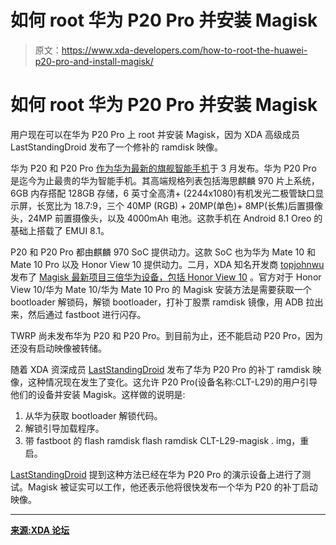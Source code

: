 # 如何 root 华为 P20 Pro 并安装 Magisk

> 原文：<https://www.xda-developers.com/how-to-root-the-huawei-p20-pro-and-install-magisk/>

# 如何 root 华为 P20 Pro 并安装 Magisk

用户现在可以在华为 P20 Pro 上 root 并安装 Magisk，因为 XDA 高级成员 LastStandingDroid 发布了一个修补的 ramdisk 映像。

华为 P20 和 P20 Pro [作为华为最新的旗舰智能手机](https://www.xda-developers.com/huawei-announces-huawei-p20-p20-pro-p20-lite/)于 3 月发布。华为 P20 Pro 是迄今为止最贵的华为智能手机。其高端规格列表包括海思麒麟 970 片上系统，6GB 内存搭配 128GB 存储，6 英寸全高清+ (2244x1080)有机发光二极管缺口显示屏，长宽比为 18.7:9，三个 40MP (RGB) + 20MP(单色)+ 8MP(长焦)后置摄像头，24MP 前置摄像头，以及 4000mAh 电池。这款手机在 Android 8.1 Oreo 的基础上搭载了 EMUI 8.1。

P20 和 P20 Pro 都由麒麟 970 SoC 提供动力。这款 SoC 也为华为 Mate 10 和 Mate 10 Pro 以及 Honor View 10 提供动力。二月，XDA 知名开发商 [topjohnwu](https://forum.xda-developers.com/member.php?u=4470081) 发布了 [Magisk 最新项目三倍华为设备，包括 Honor View 10](https://www.xda-developers.com/magisk-16-bootloop-crash-fix-huawei-honor-support/) 。官方对于 Honor View 10/华为 Mate 10/华为 Mate 10 Pro 的 Magisk 安装方法是需要获取一个 bootloader 解锁码，解锁 bootloader，打补丁股票 ramdisk 镜像，用 ADB 拉出来，然后通过 fastboot 进行闪存。

TWRP 尚未发布华为 P20 和 P20 Pro。到目前为止，还不能启动 P20 Pro，因为还没有启动映像被转储。

随着 XDA 资深成员 [LastStandingDroid](https://forum.xda-developers.com/member.php?u=4435346) 发布了华为 P20 Pro 的补丁 ramdisk 映像，这种情况现在发生了变化。这允许 P20 Pro(设备名称:CLT-L29)的用户引导他们的设备并安装 Magisk。这样做的说明是:

1.  从华为获取 bootloader 解锁代码。
2.  解锁引导加载程序。
3.  带 fastboot 的 flash ramdisk flash ramdisk CLT-L29-magisk . img，重启。

[LastStandingDroid](https://forum.xda-developers.com/member.php?u=4435346) 提到这种方法已经在华为 P20 Pro 的演示设备上进行了测试。Magisk 被证实可以工作，他还表示他将很快发布一个华为 P20 的补丁启动映像。

* * *

[**来源:XDA 论坛**](https://forum.xda-developers.com/huawei-p20/how-to/magisk-root-p20-pro-t3773781)